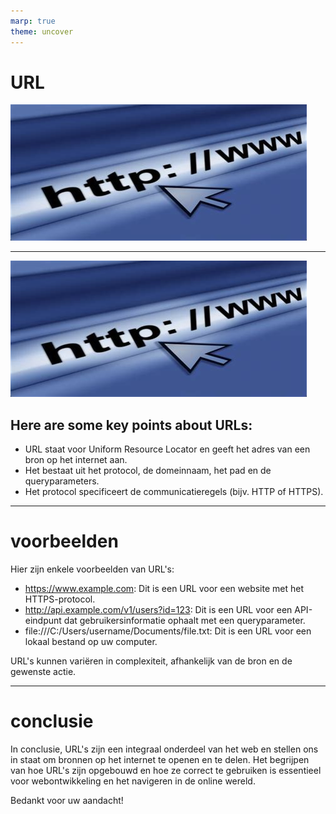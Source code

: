 ```yaml
---
marp: true
theme: uncover
---
```

<style>
    {
        background-color: black;
        color: white;
    }

    section.firstSlide {
        text-align: center;
    }

    section.firstSlide image {
        opacity: 0.5;
    }


</style>
<!--_class: firstSlide -->
# URL

![bg](assets/images/url.jpg)

---
<style>
    {
        font
    }
</style>
![bg left](assets/images/url.jpg)
## Here are some key points about URLs:

- URL staat voor Uniform Resource Locator en geeft het adres van een bron op het internet aan.
- Het bestaat uit het protocol, de domeinnaam, het pad en de queryparameters.
- Het protocol specificeert de communicatieregels (bijv. HTTP of HTTPS).



---

# voorbeelden

Hier zijn enkele voorbeelden van URL's:

- https://www.example.com: Dit is een URL voor een website met het HTTPS-protocol.
- http://api.example.com/v1/users?id=123: Dit is een URL voor een API-eindpunt dat gebruikersinformatie ophaalt met een queryparameter.
- file:///C:/Users/username/Documents/file.txt: Dit is een URL voor een lokaal bestand op uw computer.

URL's kunnen variëren in complexiteit, afhankelijk van de bron en de gewenste actie.

---

# conclusie

In conclusie, URL's zijn een integraal onderdeel van het web en stellen ons in staat om bronnen op het internet te openen en te delen. Het begrijpen van hoe URL's zijn opgebouwd en hoe ze correct te gebruiken is essentieel voor webontwikkeling en het navigeren in de online wereld.

Bedankt voor uw aandacht!
